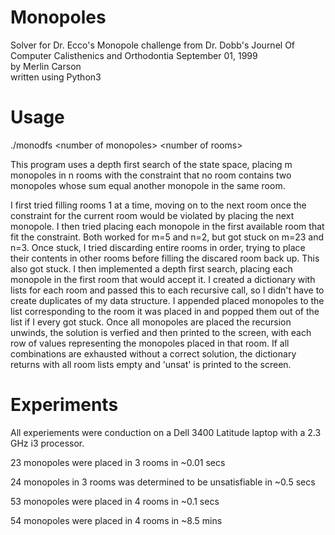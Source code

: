 # Monopoles
Solver for Dr. Ecco's Monopole challenge from Dr. Dobb's Journel Of Computer Calisthenics and Orthodontia September 01, 1999  
by Merlin Carson  
written using Python3


# Usage
./monodfs \<number of monopoles\> \<number of rooms\>

This program uses a depth first search of the state space, placing m monopoles in n rooms with the constraint that no room contains two monopoles whose sum equal another monopole in the same room.

I first tried filling rooms 1 at a time, moving on to the next room once the constraint for the current room would be violated by placing the next monopole. I then tried placing each monopole in the first available room that fit the constraint. Both worked for m=5 and n=2, but got stuck on m=23 and n=3. Once stuck, I tried discarding entire rooms in order, trying to place their contents in other rooms before filling the discared room back up. This also got stuck. I then implemented a depth first search, placing each monopole in the first room that would accept it. I created a dictionary with lists for each room and passed this to each recursive call, so I didn't have to create duplicates of my data structure. I appended placed monopoles to the list corresponding to the room it was placed in and popped them out of the list if I every got stuck. Once all monopoles are placed the recursion unwinds, the solution is verfied and then printed to the screen, with each row of values representing the monopoles placed in that room. If all combinations are exhausted without a correct solution, the dictionary returns with all room lists empty and 'unsat' is printed to the screen.

# Experiments
All experiements were conduction on a Dell 3400 Latitude laptop with a 2.3 GHz i3 processor.

23 monopoles were placed in 3 rooms in ~0.01 secs

24 monopoles in 3 rooms was determined to be unsatisfiable in ~0.5 secs

53 monopoles were placed in 4 rooms in ~0.1 secs

54 monopoles were placed in 4 rooms in ~8.5 mins

